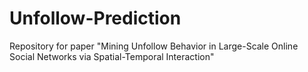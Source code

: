 # Unfollow-Prediction
Repository for paper "Mining Unfollow Behavior in Large-Scale Online Social Networks via Spatial-Temporal Interaction"
